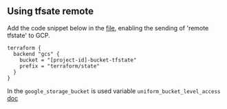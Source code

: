 

## Using tfsate remote

Add the code snippet below in the [file](https://github.com/GoogleCloudPlatform/fourkeys/blob/main/terraform/example/main.tf), enabling the sending of 'remote tfstate' to GCP.

```
terraform {
  backend "gcs" {
    bucket = "[project-id]-bucket-tfstate"
    prefix = "terraform/state"
  }
}
```


In the `google_storage_bucket` is used variable `uniform_bucket_level_access` [doc](https://registry.terraform.io/providers/hashicorp/google/latest/docs/resources/storage_bucket#uniform_bucket_level_access)